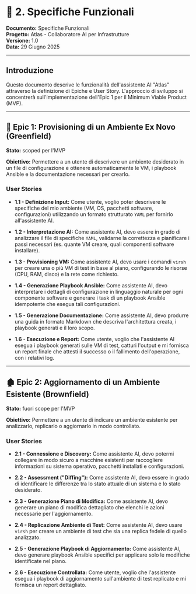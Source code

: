 # 🎯 2. Specifiche Funzionali

**Documento:** Specifiche Funzionali  
**Progetto:** Atlas - Collaboratore AI per Infrastrutture  
**Versione:** 1.0  
**Data:** 29 Giugno 2025

---

## Introduzione

Questo documento descrive le funzionalità dell'assistente AI "Atlas" attraverso la definizione di Epiche e User Story. L'approccio di sviluppo si concentrerà sull'implementazione dell'Epic 1 per il Minimum Viable Product (MVP).

---

## 🌳 Epic 1: Provisioning di un Ambiente Ex Novo (Greenfield)

**Stato:** scoped per l'MVP

**Obiettivo:** Permettere a un utente di descrivere un ambiente desiderato in un file di configurazione e ottenere automaticamente le VM, i playbook Ansible e la documentazione necessari per crearlo.

### User Stories

* **1.1 - Definizione Input:** Come utente, voglio poter descrivere le specifiche del mio ambiente (VM, OS, pacchetti software, configurazioni) utilizzando un formato strutturato `YAML` per fornirlo all'assistente AI.

* **1.2 - Interpretazione AI:** Come assistente AI, devo essere in grado di analizzare il file di specifiche `YAML`, validarne la correttezza e pianificare i passi necessari (es. quante VM creare, quali componenti software installare).

* **1.3 - Provisioning VM:** Come assistente AI, devo usare i comandi `virsh` per creare una o più VM di test in base al piano, configurando le risorse (CPU, RAM, disco) e la rete come richiesto.

* **1.4 - Generazione Playbook Ansible:** Come assistente AI, devo interpretare i dettagli di configurazione in linguaggio naturale per ogni componente software e generare i task di un playbook Ansible idempotente che esegua tali configurazioni.

* **1.5 - Generazione Documentazione:** Come assistente AI, devo produrre una guida in formato Markdown che descriva l'architettura creata, i playbook generati e il loro scopo.

* **1.6 - Esecuzione e Report:** Come utente, voglio che l'assistente AI esegua i playbook generati sulle VM di test, catturi l'output e mi fornisca un report finale che attesti il successo o il fallimento dell'operazione, con i relativi log.

---

## 🏚️ Epic 2: Aggiornamento di un Ambiente Esistente (Brownfield)

**Stato:** fuori scope per l'MVP

**Obiettivo:** Permettere a un utente di indicare un ambiente esistente per analizzarlo, replicarlo o aggiornarlo in modo controllato.

### User Stories

* **2.1 - Connessione e Discovery:** Come assistente AI, devo potermi collegare in modo sicuro a macchine esistenti per raccogliere informazioni su sistema operativo, pacchetti installati e configurazioni.

* **2.2 - Assessment ("Diffing"):** Come assistente AI, devo essere in grado di identificare le differenze tra lo stato attuale di un sistema e lo stato desiderato.

* **2.3 - Generazione Piano di Modifica:** Come assistente AI, devo generare un piano di modifica dettagliato che elenchi le azioni necessarie per l'aggiornamento.

* **2.4 - Replicazione Ambiente di Test:** Come assistente AI, devo usare `virsh` per creare un ambiente di test che sia una replica fedele di quello analizzato.

* **2.5 - Generazione Playbook di Aggiornamento:** Come assistente AI, devo generare playbook Ansible specifici per applicare solo le modifiche identificate nel piano.

* **2.6 - Esecuzione Controllata:** Come utente, voglio che l'assistente esegua i playbook di aggiornamento sull'ambiente di test replicato e mi fornisca un report dettagliato.
